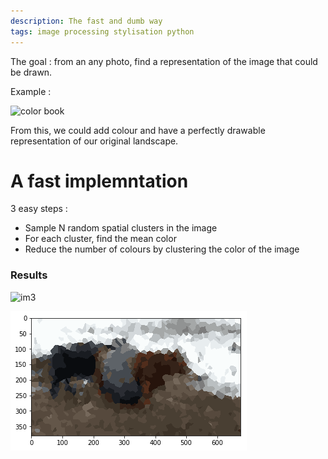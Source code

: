 ```yaml
---
description: The fast and dumb way
tags: image processing stylisation python 
---
```


The goal : from an any photo, find a representation of the image that could be drawn.

Example :

![color book](https://s1.qwant.com/thumbr/0x0/2/6/3281961e818398a19221452d018af6b9da5bc0072a894a93e8c6d7a43cb1ea/black-white-fantasy-picture-sun-260nw-577386661.jpg?u=https%3A%2F%2Fimage.shutterstock.com%2Fimage-vector%2Fblack-white-fantasy-picture-sun-260nw-577386661.jpg&q=0&b=1&p=0&a=1)

From this, we could add colour and have a perfectly drawable representation of our original landscape.


# A fast implemntation

3 easy steps :
- Sample N random spatial clusters in the image
- For each cluster, find the mean color
- Reduce the number of colours by clustering the color of the image


### Results 


![im3](https://s1.qwant.com/thumbr/0x380/2/b/825b7cfdd7fe089e8bf40214f2a23820aa136a0f77a6497cfbd132649c16ba/fo2m9ipgvt901.jpg?u=https%3A%2F%2Fi.redd.it%2Ffo2m9ipgvt901.jpg&q=0&b=1&p=0&a=1)

![im3_tf](/assets/images/im3_transformed.png)
